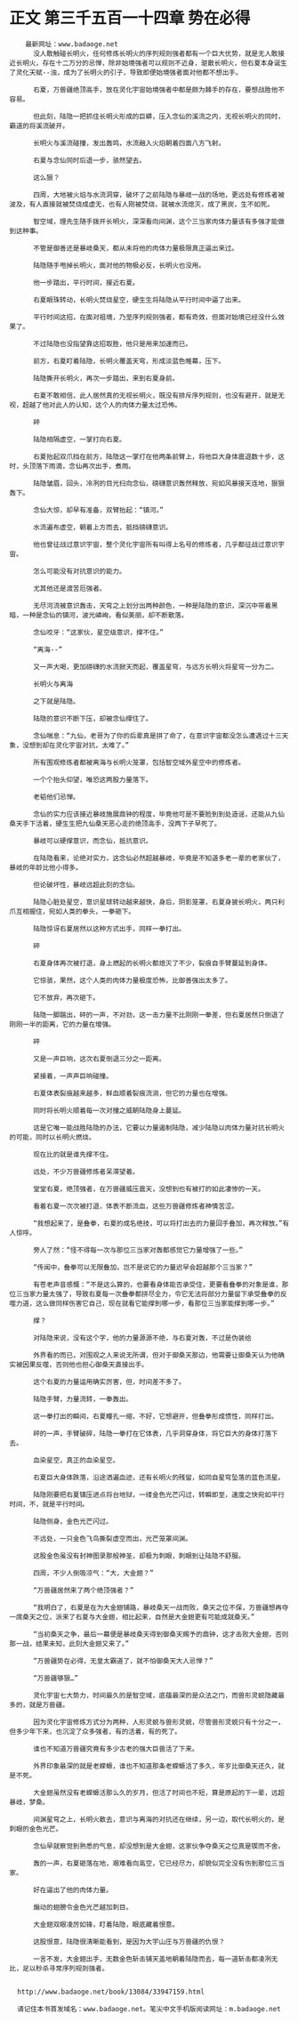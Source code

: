 # 正文 第三千五百一十四章 势在必得
        最新网址：www.badaoge.net
          没人敢触碰长明火，任何修炼长明火的序列规则强者都有一个巨大优势，就是无人敢接近长明火，存在十二万分的忌惮，除非始境强者可以规则不近身，驱散长明火，但右夏本身诞生了灵化天赋--浊，成为了长明火的引子，导致即便始境强者面对他都不想出手。
      
          右夏，万兽疆绝顶高手，放在灵化宇宙始境强者中都是颇为棘手的存在，要想战胜他不容易。
      
          但此刻，陆隐一把抓住长明火形成的巨蟒，压入念仙的溪流之内，无视长明火的同时，霸道的将溪流破开。
      
          长明火与溪流碰撞，发出轰鸣，水流融入火焰朝着四面八方飞射。
      
          右夏与念仙同时后退一步，骇然望去。
      
          这么狠？
      
          四周，大地被火焰与水流洞穿，破坏了之前陆隐与暴岐一战的场地，更远处有修炼者被波及，有人直接就被焚烧成虚无，也有人刚被焚烧，就被水流熄灭，成了黑炭，生不如死。
      
          智空域，理先生随手拨开长明火，深深看向间渊，这个三当家肉体力量该有多强才能做到这种事。
      
          不管是御善还是暴岐桑天，都从未将他的肉体力量极限真正逼出来过。
      
          陆隐随手甩掉长明火，面对他的物极必反，长明火也没用。
      
          他一步踏出，平行时间，接近右夏。
      
          右夏眼珠转动，长明火焚烧星空，硬生生将陆隐从平行时间中逼了出来。
      
          平行时间这招，在面对祖境，乃至序列规则强者，都有奇效，但面对始境已经没什么效果了。
      
          不过陆隐也没指望靠这招取胜，他只是用来加速而已。
      
          前方，右夏盯着陆隐，长明火覆盖天穹，形成淡蓝色帷幕，压下。
      
          陆隐撕开长明火，再次一步踏出，来到右夏身前。
      
          右夏不敢相信，此人居然真的无视长明火，既没有排斥序列规则，也没有避开，就是无视，超越了他对此人的认知，这个人的肉体力量太过恐怖。
      
          砰
      
          陆隐相隔虚空，一掌打向右夏。
      
          右夏抬起双爪挡在前方，陆隐这一掌打在他两条前臂上，将他巨大身体震退数十步，这时，头顶落下雨滴，念仙再次出手，煮雨。
      
          陆隐皱眉，回头，冷冽的目光扫向念仙，磅礴意识轰然释放，宛如风暴接天连地，狠狠轰下。
      
          念仙大惊，却早有准备，双臂抬起：“镇河。”
      
          水流遍布虚空，朝着上方而去，抵挡磅礴意识。
      
          他也曾征战过意识宇宙，整个灵化宇宙所有叫得上名号的修炼者，几乎都征战过意识宇宙。
      
          怎么可能没有对抗意识的能力。
      
          尤其他还是渡苦厄强者。
      
          无尽河流被意识轰击，天穹之上划分出两种颜色，一种是陆隐的意识，深沉中带着黑暗，一种是念仙的镇河，波光嶙峋，看似美丽，却不断散落。
      
          念仙咬牙：“这家伙，星空级意识，撑不住。”
      
          “离海--”
      
          又一声大喝，更加磅礴的水流掀天而起，覆盖星穹，与远方长明火将星穹一分为二。
      
          长明火与离海
      
          之下就是陆隐。
      
          陆隐的意识不断下压，却被念仙撑住了。
      
          念仙喘息：“九仙，老哥为了你的后辈真是拼了命了，在意识宇宙都没怎么遭遇过十三天象，没想到却在灵化宇宙对抗，太难了。”
      
          所有围观修炼者都被离海与长明火笼罩，包括智空域外星空中的修炼者。
      
          一个个抬头仰望，唯恐这两股力量落下。
      
          老韬他们忌惮。
      
          念仙的实力应该接近暴岐施展鼎钟的程度，毕竟他可是不要脸到到处造谣，还能从九仙桑天手下活着，硬生生把九仙桑天恶心走的绝顶高手，没两下子早死了。
      
          暴岐可以硬撑意识，而念仙，抵抗意识。
      
          在陆隐看来，论绝对实力，这念仙必然超越暴岐，毕竟是不知道多老一辈的老家伙了，暴岐的年龄比他小得多。
      
          但论破坏性，暴岐远超此刻的念仙。
      
          陆隐心脏处星空，意识星球转动越来越快，身后，阴影笼罩，右夏身披长明火，两只利爪互相握住，宛如人类的拳头，一拳砸下。
      
          陆隐惊讶右夏居然以这种方式出手，同样一拳打出。
      
          砰
      
          右夏身体再次被打退，身上燃起的长明火都熄灭了不少，裂痕自手臂蔓延到身体。
      
          它惊骇，果然，这个人类的肉体力量极度恐怖，比御善强出太多了。
      
          它不放弃，再次砸下。
      
          陆隐一脚踹出，砰的一声，不对劲，这一击力量不比刚刚一拳差，但右夏居然只倒退了刚刚一半的距离，它的力量在增强。
      
          砰
      
          又是一声巨响，这次右夏倒退三分之一距离。
      
          紧接着，一声声巨响碰撞。
      
          右夏体表裂痕越来越多，鲜血顺着裂痕流淌，但它的力量也在增强。
      
          同时将长明火顺着每一次对撞之威朝陆隐身上蔓延。
      
          这是它唯一能战胜陆隐的办法，它要以力量遏制陆隐，减少陆隐以肉体力量对抗长明火的可能，同时以长明火燃烧。
      
          现在比的就是谁先撑不住。
      
          远处，不少万兽疆修炼者呆滞望着。
      
          堂堂右夏，绝顶强者，在万兽疆威压震天，没想到也有被打的如此凄惨的一天。
      
          看着右夏一次次被打退，体表不断流血，这些万兽疆修炼者神情苦涩。
      
          “我想起来了，是叠拳，右夏的成名绝技，可以将打出去的力量回手叠加，再次释放。”有人惊呼。
      
          旁人了然：“怪不得每一次与那位三当家对轰都感觉它力量增强了一些。”
      
          “传闻中，叠拳可以无限叠加，岂不是说它的力量迟早会超越那个三当家？”
      
          有苍老声音感慨：“不是这么算的，也要看身体能否承受住，更要看叠拳的对象是谁，那位三当家力量太强了，导致右夏每一次叠拳都拼尽全力，令它无法将部分力量留下承受叠拳的反噬力道，这么做同样伤害它自己，现在就看它能撑到哪一步，看那位三当家能撑到哪一步。”
      
          撑？
      
          对陆隐来说，没有这个字，他的力量源源不绝，与右夏对轰，不过是伪装给
      
          外界看的而已，对围观之人来说无所谓，但对于御桑天那边，他需要让御桑天认为他确实被因果反噬，否则他也担心御桑天直接出手。
      
          这个右夏的力量运用确实厉害，但，时间差不多了。
      
          陆隐手臂，力量流转，一拳轰出。
      
          这一拳打出的瞬间，右夏瞳孔一缩，不好，它想避开，但叠拳形成惯性，同样打出。
      
          砰的一声，手臂破碎，陆隐一拳打在它体表，几乎洞穿身体，将它巨大的身体打落下去。
      
          血染星空，真正的血染星空。
      
          右夏巨大身体跌落，沿途洒遍血迹，还有长明火的残留，如同自星穹坠落的蓝色流星。
      
          陆隐刚要把右夏镇压进点将台地狱，一缕金色光芒闪过，转瞬即至，速度之快宛如平行时间，不，就是平行时间。
      
          陆隐侧身，金色光芒闪过。
      
          不远处，一只金色飞鸟撕裂虚空而出，光芒笼罩间渊。
      
          这股金色虽没有封神图录那般神圣，却极为刺眼，刺眼到让陆隐不舒服。
      
          四周，不少人倒吸凉气：“大，大金翅？”
      
          “万兽疆居然来了两个绝顶强者？”
      
          “我明白了，右夏是在为大金翅铺路，暴岐桑天一战而败，桑天之位不保，万兽疆想再夺一席桑天之位，派来了右夏与大金翅，相比起来，自然是大金翅更有可能成就桑天。”
      
          “当初桑天之争，最后一幕便是暴岐桑天得到御桑天赐予的鼎钟，这才击败大金翅，否则那一战，结果未知，此刻大金翅又来了。”
      
          “万兽疆势在必得，无皇太霸道了，就不怕御桑天大人忌惮？”
      
          “万兽疆够狠…”
      
          灵化宇宙七大势力，时间最久的是智空域，底蕴最深的是众法之门，而兽形灵蜕隐藏最多的，就是万兽疆。
      
          因为灵化宇宙修炼方式分为两种，人形灵蜕与兽形灵蜕，尽管兽形灵蜕只有十分之一，但多少年下来，也沉淀了众多强者，有的活着，有的死了。
      
          谁也不知道万兽疆究竟有多少古老的强大巨兽活了下来。
      
          外界印象最深的就是老蝾螈，谁也不知道那条老蝾螈活了多久，年岁比御桑天还久，就是不死。
      
          大金翅虽然没有老蝾螈活那么久的岁月，但活了时间也不短，算是原起的下一辈，远超暴岐，梦桑。
      
          间渊星穹之上，长明火散去，意识与离海的对抗还在继续，另一边，取代长明火的，是刺眼的金色光芒。
      
          念仙早就察觉到熟悉的气息，却没想到是大金翅，这家伙争夺桑天之位真是锲而不舍。
      
          轰的一声，右夏砸落在地，艰难看向高空，它已经尽力，却貌似完全没有伤到那位三当家。
      
          好在逼出了他的肉体力量。
      
          煽动的翅膀令金色光芒越加刺目。
      
          大金翅双眼凌厉如锋，盯着陆隐，眼底藏着恨意。
      
          这股恨意，陆隐很清晰能看到，是因为大宇山庄与万兽疆的仇恨？
      
          一言不发，大金翅出手，无数金色斩击铺天盖地朝着陆隐而去，每一道斩击都凌冽无比，足以秒杀寻常序列规则强者。
      
      
      http://www.badaoge.net/book/13084/33947159.html
      
      请记住本书首发域名：www.badaoge.net。笔尖中文手机版阅读网址：m.badaoge.net
